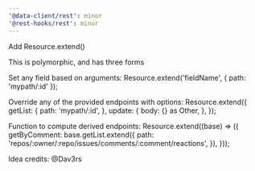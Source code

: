 ```yaml
---
'@data-client/rest': minor
'@rest-hooks/rest': minor
---
```


Add Resource.extend()

This is polymorphic, and has three forms

Set any field based on arguments:
Resource.extend('fieldName', { path: 'mypath/:id' });

Override any of the provided endpoints with options:
Resource.extend({
  getList: {
    path: 'mypath/:id',
  },
  update: {
    body: {} as Other,
  },
});

Function to compute derived endpoints:
Resource.extend((base) => ({
  getByComment: base.getList.extend({
    path: 'repos/:owner/:repo/issues/comments/:comment/reactions',
  }),
}));

Idea credits: @Dav3rs